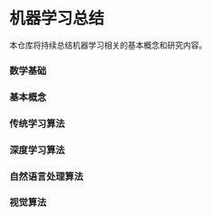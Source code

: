 # 机器学习总结

本仓库将持续总结机器学习相关的基本概念和研究内容。

### 数学基础

### 基本概念

### 传统学习算法

### 深度学习算法

### 自然语言处理算法

### 视觉算法
